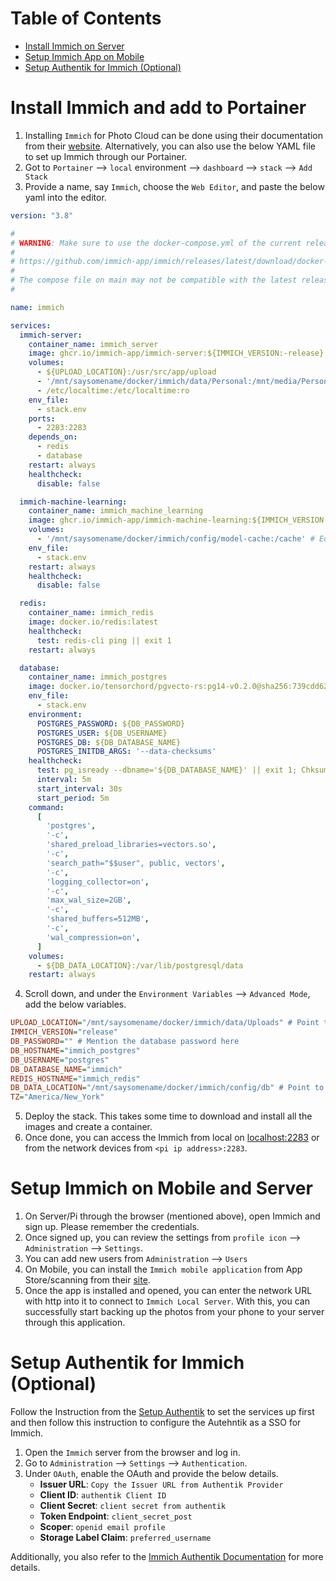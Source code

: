 # Table of Contents
- [Install Immich on Server](#installing-immich)
- [Setup Immich App on Mobile](#setup-immich)
- [Setup Authentik for Immich (Optional)](#setup-authentik-for-immich)


# Install Immich and add to Portainer <a name="installing-immich"></a>
1. Installing `Immich` for Photo Cloud can be done using their documentation from their [website](https://immich.app/docs/install/docker-compose). Alternatively, you can also use the below YAML file to set up Immich through our Portainer.
2.  Got to `Portainer` --> `local` environment --> `dashboard` --> `stack` --> `Add Stack`
3.  Provide a name, say `Immich`, choose the `Web Editor`, and paste the below yaml into the editor.

```yaml
version: "3.8"

#
# WARNING: Make sure to use the docker-compose.yml of the current release:
#
# https://github.com/immich-app/immich/releases/latest/download/docker-compose.yml
#
# The compose file on main may not be compatible with the latest release.
#

name: immich

services:
  immich-server:
    container_name: immich_server
    image: ghcr.io/immich-app/immich-server:${IMMICH_VERSION:-release}
    volumes:
      - ${UPLOAD_LOCATION}:/usr/src/app/upload
      - '/mnt/saysomename/docker/immich/data/Personal:/mnt/media/Personal:ro' # Edit the location to the left of the ':' and point to your Personal folder on the hard disk where on-demand media files are stored
      - /etc/localtime:/etc/localtime:ro
    env_file:
      - stack.env
    ports:
      - 2283:2283
    depends_on:
      - redis
      - database
    restart: always
    healthcheck:
      disable: false

  immich-machine-learning:
    container_name: immich_machine_learning
    image: ghcr.io/immich-app/immich-machine-learning:${IMMICH_VERSION:-release}
    volumes:
      - '/mnt/saysomename/docker/immich/config/model-cache:/cache' # Edit the location to the left of the ':' and point to your cache folder on the hard disk where immich-cache should be stored
    env_file:
      - stack.env
    restart: always
    healthcheck:
      disable: false

  redis:
    container_name: immich_redis
    image: docker.io/redis:latest
    healthcheck:
      test: redis-cli ping || exit 1
    restart: always

  database:
    container_name: immich_postgres
    image: docker.io/tensorchord/pgvecto-rs:pg14-v0.2.0@sha256:739cdd626151ff1f796dc95a6591b55a714f341c737e27f045019ceabf8e8c52
    env_file:
      - stack.env
    environment:
      POSTGRES_PASSWORD: ${DB_PASSWORD}
      POSTGRES_USER: ${DB_USERNAME}
      POSTGRES_DB: ${DB_DATABASE_NAME}
      POSTGRES_INITDB_ARGS: '--data-checksums'
    healthcheck:
      test: pg_isready --dbname='${DB_DATABASE_NAME}' || exit 1; Chksum="$$(psql --dbname='${DB_DATABASE_NAME}' --username='${DB_USERNAME}' --tuples-only --no-align --command='SELECT COALESCE(SUM(checksum_failures), 0) FROM pg_stat_database')"; echo "checksum failure count is $$Chksum"; [ "$$Chksum" = '0' ] || exit 1
      interval: 5m
      start_interval: 30s
      start_period: 5m
    command: 
      [
        'postgres',
        '-c',
        'shared_preload_libraries=vectors.so',
        '-c',
        'search_path="$$user", public, vectors',
        '-c',
        'logging_collector=on',
        '-c',
        'max_wal_size=2GB',
        '-c',
        'shared_buffers=512MB',
        '-c',
        'wal_compression=on',
      ]
    volumes:
      - ${DB_DATA_LOCATION}:/var/lib/postgresql/data
    restart: always
```

4. Scroll down, and under the `Environment Variables` --> `Advanced Mode`, add the below variables.

```ini
UPLOAD_LOCATION="/mnt/saysomename/docker/immich/data/Uploads" # Point to the folder in the Hard Disk where the backup should be stored
IMMICH_VERSION="release"
DB_PASSWORD="" # Mention the database password here
DB_HOSTNAME="immich_postgres"
DB_USERNAME="postgres"
DB_DATABASE_NAME="immich"
REDIS_HOSTNAME="immich_redis"
DB_DATA_LOCATION="/mnt/saysomename/docker/immich/config/db" # Point to the folder in the Hard Disk where the backup should be stored.
TZ="America/New_York"
```

5. Deploy the stack. This takes some time to download and install all the images and create a container.
6. Once done, you can access the Immich from local on [localhost:2283](localhost:2283) or from the network devices from `<pi ip address>:2283`.

# Setup Immich on Mobile and Server <a name="setup-immich"></a>

1. On Server/Pi through the browser (mentioned above), open Immich and sign up. Please remember the credentials.
2. Once signed up, you can review the settings from `profile icon` --> `Administration` --> `Settings`.
3. You can add new users from `Administration` --> `Users`
4. On Mobile, you can install the `Immich mobile application` from App Store/scanning from their [site](https://immich.app/).
5. Once the app is installed and opened, you can enter the network URL with http into it to connect to `Immich Local Server`. With this, you can successfully start backing up the photos from your phone to your server through this application.

# Setup Authentik for Immich (Optional)

Follow the Instruction from the [Setup Authentik](setup-authentik.md) to set the services up first and then follow this instruction to configure the Autehntik as a SSO for Immich.

1. Open the `Immich` server from the browser and log in.
2. Go to `Administration` --> `Settings` --> `Authentication`.
3. Under `OAuth`, enable the OAuth and provide the below details.
    - **Issuer URL**: `Copy the Issuer URL from Authentik Provider` 
    - **Client ID**: `authentik Client ID`
    - **Client Secret**: `client secret from authentik`
    - **Token Endpoint**: `client_secret_post`
    - **Scoper**: `openid email profile`
    - **Storage Label Claim**: `preferred_username`

Additionally, you also refer to the [Immich Authentik Documentation](https://docs.goauthentik.io/integrations/services/immich/) for more details.